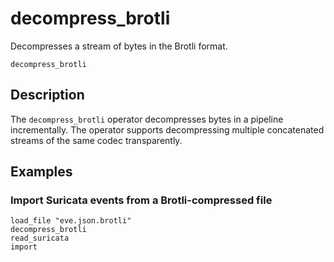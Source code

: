 # decompress_brotli

Decompresses a stream of bytes in the Brotli format.

```tql
decompress_brotli
```

## Description

The `decompress_brotli` operator decompresses bytes in a pipeline incrementally.
The operator supports decompressing multiple concatenated streams
of the same codec transparently.

## Examples

### Import Suricata events from a Brotli-compressed file

```tql
load_file "eve.json.brotli"
decompress_brotli
read_suricata
import
```
